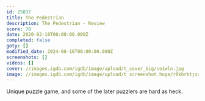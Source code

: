 ```yaml
---
id: 25837
title: The Pedestrian
description: The Pedestrian - Review
score: 70
date: 2020-02-10T00:00:00.000Z
completed: false
goty: []
modified_date: 2024-08-16T00:00:00.000Z
screenshots: []
videos: []
cover: //images.igdb.com/igdb/image/upload/t_cover_big/co1wln.jpg
image: //images.igdb.com/igdb/image/upload/t_screenshot_huge/r0kbrbtjxxecauq6vujm.jpg
---
```

Unique puzzle game, and some of the later puzzlers are hard as heck.
